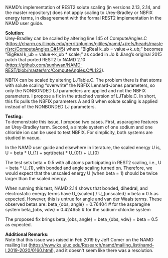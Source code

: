 
NAMD’s implementation of REST2 solute scaling (in versions 2.13, 2.14, and the
master repository) does not apply scaling to Urey-Bradley or NBFIX energy terms,
in disagreement with the formal REST2 implementation in the NAMD user guide.

**Solution:**  
Urey-Bradley can be scaled by altering line 145 of ComputeAngles.C
(https://charm.cs.illinois.edu/gerrit/plugins/gitiles/namd/+/refs/heads/master/src/ComputeAngles.C#145)
where “BigReal k_ub = value->k_ub;” becomes “BigReal k_ub = value->k_ub *
scale;” as coded in Jo & Jiang’s original 2015 patch that ported REST2 to NAMD
2.10
(https://github.com/sunhwan/NAMD-REST/blob/master/src/ComputeAngles.C#L123).

NBFIX can be scaled by altering LJTable.C. The problem there is that atoms with
solute scaling “overwrite” the NBFIX Lennard-Jones parameters, so only the
NONBONDED LJ parameters are applied and not the NBFIX parameters. I propose a
fix in the attached version of LJTable.C. In short, this fix pulls the NBFIX
parameters A and B when solute scaling is applied instead of the NONBONDED LJ
parameters.

**Testing:**  
To demonstrate this issue, I propose two cases. First, asparagine features an
Urey-Bradley term. Second, a simple system of one sodium and one chloride ion
can be used to test NBFIX. For simplicity, both systems are studied in vacuo.

In the NAMD user guide and elsewhere in literature, the scaled energy U is, U =
beta * U_{1} + sqrt(beta) * U_{01} + U_{0}

The test sets beta = 0.5 with all atoms participating in REST2 scaling, i.e., U
= beta * U_{1}, with bonded and angle scaling turned on. Therefore, we would
expect that the unscaled energy U (when beta = 1) should be twice larger than
the scaled energy.

When running this test, NAMD 2.14 shows that bonded, dihedral, and electrostatic
energy terms have U_{scaled} / U_{unscaled} = beta = 0.5 as expected. However,
this is untrue for angle and van der Waals terms. These observed betas are:
beta_{obs, angle} = 0.76404  # for the asparagine system 
beta_{obs, vdw} = 0.424655  # for the sodium-chlordie system

The proposed fix brings beta_{obs, angle} = beta_{obs, vdw} = beta = 0.5 as
expected.

**Additional Remarks:**  
Note that this issue was raised in Feb 2019 by Jeff Comer on the NAMD mailing
list
(https://www.ks.uiuc.edu/Research/namd/mailing_list/namd-l.2019-2020/0160.html),
and it doesn't seem like there was a resolution.


